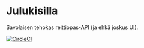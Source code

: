 # Julukisilla

Savolaisen tehokas reittiopas-API (ja ehkä joskus UI). 

[![CircleCI](https://circleci.com/gh/metacity/julukisilla.svg?style=shield)](https://circleci.com/gh/metacity/julukisilla)